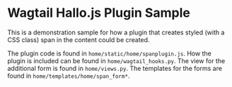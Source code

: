 Wagtail Hallo.js Plugin Sample
==============================

This is a demonstration sample for how a plugin that creates styled (with a CSS class) span in the content could be created.

The plugin code is found in `home/static/home/spanplugin.js`. 
How the plugin is included can be found in `home/wagtail_hooks.py`.
The view for the additional form is found in `home/views.py`.
The templates for the forms are found in `home/templates/home/span_form*`.

